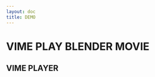 ```yaml
---
layout: doc
title: DEMO
---
```


<script setup>
import { ref } from 'vue'

import VimePlayer from './components/VimePlayer.vue'
const count = ref(0)
</script>

# VIME PLAY BLENDER MOVIE
## VIME PLAYER
<VimePlayer />